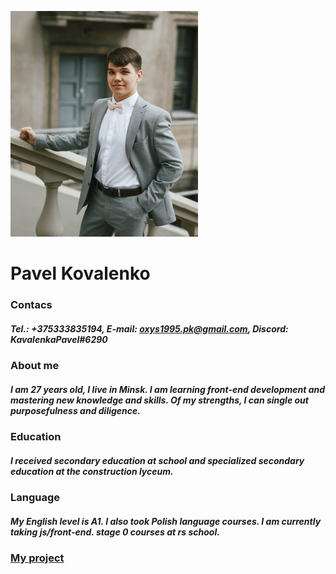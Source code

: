 ![My photo](photo-1522.png)
# **Pavel Kovalenko**
### Contacs
##### **Tel.:** *+375333835194*, **E-mail:** *oxys1995.pk@gmail.com*, **Discord:** *KavalenkaPavel#6290*
### About me
##### _I am 27 years old, I live in Minsk. I am learning front-end development and mastering new knowledge and skills. Of my strengths, I can single out purposefulness and diligence._
### Education
##### _I received secondary education at school and specialized secondary education at the construction lyceum._ 
### Language
##### _My English level is A1. I also took Polish language courses. I am currently taking js/front-end. stage 0 courses at rs school._ 

### [My project](https://KavalenkaPavel.github.io/rsschool-cv/cv)